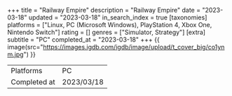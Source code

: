 +++
title = "Railway Empire"
description = "Railway Empire"
date = "2023-03-18"
updated = "2023-03-18"
in_search_index = true
[taxonomies]
platforms = ["Linux, PC (Microsoft Windows), PlayStation 4, Xbox One, Nintendo Switch"]
rating = []
genres = ["Simulator, Strategy"]
[extra]
subtitle = "PC"
completed_at = "2023-03-18"
+++
{{ image(src="https://images.igdb.com/igdb/image/upload/t_cover_big/co1ynm.jpg") }}

|              |            |
| ------------ | ---------- |
| Platforms    | PC |
| Completed at | 2023/03/18 |


